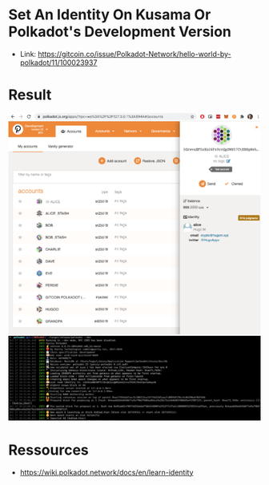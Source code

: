 # Set An Identity On Kusama Or Polkadot's Development Version

- Link: https://gitcoin.co/issue/Polkadot-Network/hello-world-by-polkadot/11/100023937

# Result

![id](./id.png "id")
![network](./network.png "network")

# Ressources

- https://wiki.polkadot.network/docs/en/learn-identity
